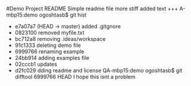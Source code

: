 #Demo Project README
Simple readme file
more stiff
added text
+++
A-mbp15:demo ogoshtasb$ git hist
* e7a07a7 (HEAD -> master) added .gitgnore
* 0823100 removed myfile.txt
* bc712a8 removing .ideas/workspace
* 91c1333 deleting demo file
* 6999766 renaming example
* 24bb914 adding examples file
* 02cccb1 updates
* d2fc029 dding readme and license
QA-mbp15:demo ogoshtasb$ git difftool 6999766 HEAD
I hope this isnt a problem